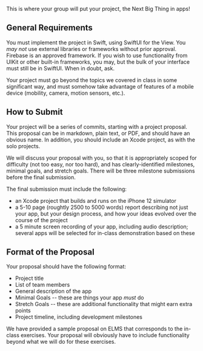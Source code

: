 This is where your group will put your project, the Next Big Thing
in apps!

## General Requirements

You must implement the project in Swift, using SwiftUI for the View.
You *may not* use external libraries or frameworks without prior
approval. Firebase is an approved framework. If you wish to use
functionality from UIKit or other built-in frameworks, you may, but
the bulk of your interface must still be in SwiftUI. When in doubt,
ask.

Your project must go beyond the topics we covered in class in some
significant way, and must somehow take advantage of features of a
mobile device (mobility, camera, motion sensors, etc.).

## How to Submit

Your project will be a series of commits, starting with a project proposal.
This proposal can be in markdown, plain text, or PDF, and should have an
obvious name. In addition, you should include an Xcode project, as with the
solo projects.

We will discuss your proposal with you, so that it is appropriately scoped
for difficulty (not too easy, nor too hard), and has clearly-identified
milestones, minimal goals, and stretch goals. There will be three milestone
submissions before the final submission.

The final submission must include the following:

 * an Xcode project that builds and runs on the iPhone 12 simulator
 * a 5-10 page (roughtly 2500 to 5000 words) report describing not just your
   app, but your design process, and how your ideas evolved over the course
   of the project
 * a 5 minute screen recording of your app, including audio description; several
   apps will be selected for in-class demonstration based on these

## Format of the Proposal

Your proposal should have the following format:

 * Project title
 * List of team members
 * General description of the app
 * Minimal Goals -- these are things your app *must* do
 * Stretch Goals -- these are additional functionality that might earn extra points
 * Project timeline, including development milestones

We have provided a sample proposal on ELMS that corresponds to the in-class
exercises. Your proposal will obviously have to include functionality beyond
what we will do for these exercises.

